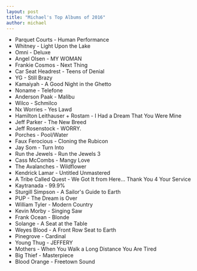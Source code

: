 ```yaml
---
layout: post
title: "Michael's Top Albums of 2016"
author: michael
---
```


- Parquet Courts - Human Performance
- Whitney - Light Upon the Lake
- Omni - Deluxe
- Angel Olsen - MY WOMAN
- Frankie Cosmos - Next Thing
- Car Seat Headrest - Teens of Denial
- YG - Still Brazy
- Kamaiyah - A Good Night in the Ghetto
- Noname - Telefone
- Anderson Paak - Malibu
- Wilco - Schmilco
- Nx Worries - Yes Lawd
- Hamilton Leithauser + Rostam - I Had a Dream That You Were Mine
- Jeff Parker - The New Breed
- Jeff Rosenstock - WORRY.
- Porches - Pool/Water
- Faux Ferocious - Cloning the Rubicon
- Jay Som - Turn Into
- Run the Jewels - Run the Jewels 3
- Cass McCombs - Mangy Love
- The Avalanches - Wildflower
- Kendrick Lamar - Untitled Unmastered
- A Tribe Called Quest - We Got It from Here... Thank You 4 Your Service
- Kaytranada - 99.9%
- Sturgill Simpson - A Sailor's Guide to Earth
- PUP - The Dream is Over
- William Tyler - Modern Country
- Kevin Morby - Singing Saw
- Frank Ocean - Blonde
- Solange - A Seat at the Table
- Weyes Blood - A Front Row Seat to Earth
- Pinegrove - Cardinal
- Young Thug - JEFFERY
- Mothers - When You Walk a Long Distance You Are Tired
- Big Thief - Masterpiece
- Blood Orange - Freetown Sound
